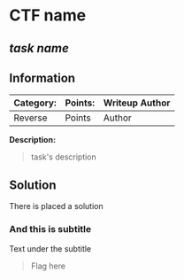 # __CTF name__ 
## _task name_

## Information
**Category:** | **Points:** | **Writeup Author**
--- | --- | ---
Reverse | Points | Author

**Description:** 

> task's description

## Solution
There is placed a solution

### And this is subtitle
Text under the subtitle

> Flag here